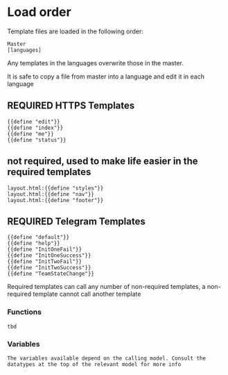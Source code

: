 # Load order
Template files are loaded in the following order:
```
Master
[languages]
```
Any templates in the languages overwrite those in the master.

It is safe to copy a file from master into a language and edit it in each language

## REQUIRED HTTPS Templates
```
{{define "edit"}}
{{define "index"}}
{{define "me"}}
{{define "status"}}
```

## not required, used to make life easier in the required templates
```
layout.html:{{define "styles"}}
layout.html:{{define "nav"}}
layout.html:{{define "footer"}}
```

## REQUIRED Telegram Templates
```
{{define "default"}}
{{define "help"}}
{{define "InitOneFail"}}
{{define "InitOneSuccess"}}
{{define "InitTwoFail"}}
{{define "InitTwoSuccess"}}
{{define "TeamStateChange"}}
```

Required templates can call any number of non-required templates, a non-required template cannot call another template

### Functions
```
tbd
```

### Variables
```
The variables available depend on the calling model. Consult the datatypes at the top of the relevant model for more info
```

